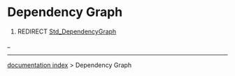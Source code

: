 # Dependency Graph
1.  REDIRECT [Std\_DependencyGraph](Std_DependencyGraph.md)



_

---
[documentation index](../README.md) > Dependency Graph
